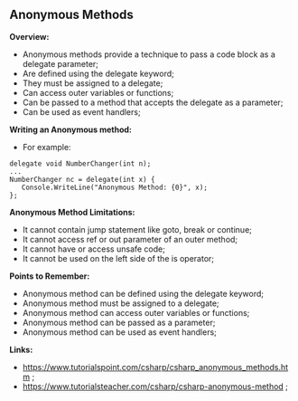## Anonymous Methods

**Overview:**

- Anonymous methods provide a technique to pass a code block as a delegate parameter;
- Are defined using the delegate keyword;
- They must be assigned to a delegate;
- Can access outer variables or functions;
- Can be passed to a method that accepts the delegate as a parameter;
- Can be used as event handlers;

**Writing an Anonymous method:**

- For example:

```
delegate void NumberChanger(int n);
...   
NumberChanger nc = delegate(int x) {
   Console.WriteLine("Anonymous Method: {0}", x);
};
```

**Anonymous Method Limitations:**

- It cannot contain jump statement like goto, break or continue;
- It cannot access ref or out parameter of an outer method;
- It cannot have or access unsafe code;
- It cannot be used on the left side of the is operator;

**Points to Remember:**

- Anonymous method can be defined using the delegate keyword;
- Anonymous method must be assigned to a delegate;
- Anonymous method can access outer variables or functions;
- Anonymous method can be passed as a parameter;
- Anonymous method can be used as event handlers;

**Links:**

- https://www.tutorialspoint.com/csharp/csharp_anonymous_methods.htm ;
- https://www.tutorialsteacher.com/csharp/csharp-anonymous-method ;
